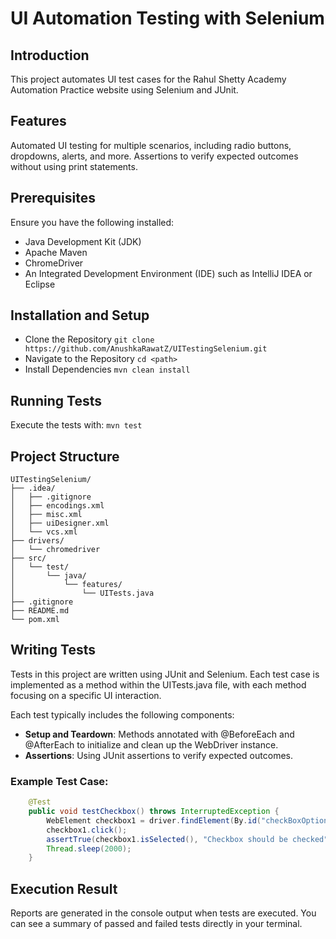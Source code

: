 # UI Automation Testing with Selenium
## Introduction
This project automates UI test cases for the Rahul Shetty Academy Automation Practice website using Selenium and JUnit.

## Features
Automated UI testing for multiple scenarios, including radio buttons, dropdowns, alerts, and more.
Assertions to verify expected outcomes without using print statements.

## Prerequisites
Ensure you have the following installed:
* Java Development Kit (JDK)
* Apache Maven
* ChromeDriver
* An Integrated Development Environment (IDE) such as IntelliJ IDEA or Eclipse

## Installation and Setup
* Clone the Repository
  ``` git clone https://github.com/AnushkaRawatZ/UITestingSelenium.git ```
* Navigate to the Repository
  ``` cd <path> ```
* Install Dependencies
  ``` mvn clean install ```

## Running Tests
Execute the tests with:
``` mvn test ```

## Project Structure
```
UITestingSelenium/
├── .idea/
│   ├── .gitignore
│   ├── encodings.xml
│   ├── misc.xml
│   ├── uiDesigner.xml
│   └── vcs.xml
├── drivers/
│   └── chromedriver
├── src/
│   └── test/
│       └── java/
│           └── features/
│               └── UITests.java
├── .gitignore
├── README.md
└── pom.xml
```

## Writing Tests
Tests in this project are written using JUnit and Selenium. Each test case is implemented as a method within the UITests.java file, with each method focusing on a specific UI interaction.

Each test typically includes the following components:
* **Setup and Teardown**: Methods annotated with @BeforeEach and @AfterEach to initialize and clean up the WebDriver instance.
* **Assertions**: Using JUnit assertions to verify expected outcomes.
### Example Test Case:
``` java
    @Test
    public void testCheckbox() throws InterruptedException {
        WebElement checkbox1 = driver.findElement(By.id("checkBoxOption1"));
        checkbox1.click();
        assertTrue(checkbox1.isSelected(), "Checkbox should be checked");
        Thread.sleep(2000);
    }
```
## Execution Result
Reports are generated in the console output when tests are executed. You can see a summary of passed and failed tests directly in your terminal.

